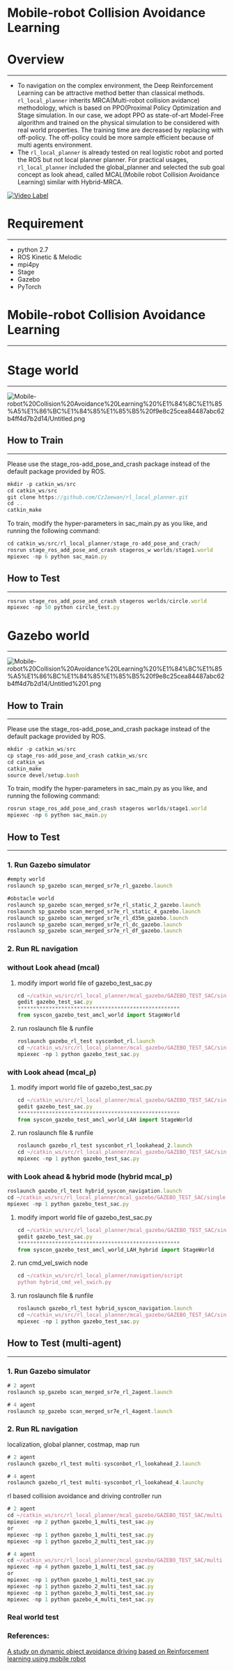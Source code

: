 # Mobile-robot Collision Avoidance Learning

# Overview

---

- To navigation on the complex environment, the Deep Reinforcement Learning can be attractive method better than classical methods. `rl_local_planner` inherits MRCA(Multi-robot collision avidance) methodology, which is based on  PPO(Proximal Policy Optimization and Stage simulation. In our case, we adopt PPO as state-of-art Model-Free algorithm and trained on the physical simulation to be considered with real world properties. The training time are decreased by replacing with off-policy. The off-policy could be more sample efficient because of multi agents environment.
- The `rl_local_planner` is already tested on real logistic robot and ported the ROS but not local planner planner. For practical usages, `rl_local_planner` included the global_planner and selected the sub goal concept as look ahead, called MCAL(Mobile robot Collision Avoidance Learning)  similar with Hybrid-MRCA.


[![Video Label](http://img.youtube.com/vi/ACG4TMenJDs/0.jpg)](https://www.youtube.com/watch?v=ACG4TMenJDs) 

# Requirement

---

- python 2.7
- ROS Kinetic & Melodic
- mpi4py
- Stage
- Gazebo
- PyTorch

# Mobile-robot Collision Avoidance Learning

---

# Stage world

---

![Mobile-robot%20Collision%20Avoidance%20Learning%20%E1%84%8C%E1%85%A5%E1%86%BC%E1%84%85%E1%85%B5%20f9e8c25cea84487abc62b4ff4d7b2d14/Untitled.png](./assets/stage.png)

## How to Train

---

Please use the stage_ros-add_pose_and_crash package instead of the default package provided by ROS.

```jsx
mkdir -p catkin_ws/src
cd catkin_ws/src
git clone https://github.com/CzJaewan/rl_local_planner.git
cd ..
catkin_make
```

To train, modify the hyper-parameters in sac_main.py as you like, and running the following command:

```jsx
cd catkin_ws/src/rl_local_planner/stage_ro-add_pose_and_crach/
rosrun stage_ros_add_pose_and_crash stageros_w worlds/stage1.world
mpiexec -np 6 python sac_main.py
```

## How to Test

---

```jsx
rosrun stage_ros_add_pose_and_crash stageros worlds/circle.world
mpiexec -np 50 python circle_test.py
```

# Gazebo world

---

![Mobile-robot%20Collision%20Avoidance%20Learning%20%E1%84%8C%E1%85%A5%E1%86%BC%E1%84%85%E1%85%B5%20f9e8c25cea84487abc62b4ff4d7b2d14/Untitled%201.png](./assets/gazebo.png)

## How to Train

---

Please use the stage_ros-add_pose_and_crash package instead of the default package provided by ROS.

```jsx
mkdir -p catkin_ws/src
cp stage_ros-add_pose_and_crash catkin_ws/src
cd catkin_ws
catkin_make
source devel/setup.bash
```

To train, modify the hyper-parameters in sac_main.py as you like, and running the following command:

```jsx
rosrun stage_ros_add_pose_and_crash stageros worlds/stage1.world
mpiexec -np 6 python sac_main.py
```

## How to Test

---

### 1. Run Gazebo simulator

```jsx
#empty world
roslaunch sp_gazebo scan_merged_sr7e_rl_gazebo.launch

#obstacle world
roslaunch sp_gazebo scan_merged_sr7e_rl_static_2_gazebo.launch
roslaunch sp_gazebo scan_merged_sr7e_rl_static_4_gazebo.launch
roslaunch sp_gazebo scan_merged_sr7e_rl_d35m_gazebo.launch
roslaunch sp_gazebo scan_merged_sr7e_rl_dc_gazebo.launch
roslaunch sp_gazebo scan_merged_sr7e_rl_df_gazebo.launch

```

### 2. Run RL navigation

### without Look ahead (mcal)

1. modify import world file of gazebo_test_sac.py 

    ```jsx
    cd ~/catkin_ws/src/rl_local_planner/mcal_gazebo/GAZEBO_TEST_SAC/single
    gedit gazebo_test_sac.py
    ****************************************************
    from syscon_gazebo_test_amcl_world import StageWorld
    ```

2. run roslaunch file & runfile 

    ```jsx
    roslaunch gazebo_rl_test sysconbot_rl.launch
    cd ~/catkin_ws/src/rl_local_planner/mcal_gazebo/GAZEBO_TEST_SAC/single
    mpiexec -np 1 python gazebo_test_sac.py
    ```

### with Look ahead (mcal_p)

1. modify import world file of gazebo_test_sac.py 

    ```jsx
    cd ~/catkin_ws/src/rl_local_planner/mcal_gazebo/GAZEBO_TEST_SAC/single
    gedit gazebo_test_sac.py
    ****************************************************
    from syscon_gazebo_test_amcl_world_LAH import StageWorld
    ```

2. run roslaunch file & runfile 

    ```jsx
    roslaunch gazebo_rl_test sysconbot_rl_lookahead_2.launch
    cd ~/catkin_ws/src/rl_local_planner/mcal_gazebo/GAZEBO_TEST_SAC/single
    mpiexec -np 1 python gazebo_test_sac.py
    ```

### with Look ahead & hybrid mode (hybrid mcal_p)

```jsx
roslaunch gazebo_rl_test hybrid_syscon_navigation.launch
cd ~/catkin_ws/src/rl_local_planner/mcal_gazebo/GAZEBO_TEST_SAC/single
mpiexec -np 1 python gazebo_test_sac.py
```

1. modify import world file of gazebo_test_sac.py 

    ```jsx
    cd ~/catkin_ws/src/rl_local_planner/mcal_gazebo/GAZEBO_TEST_SAC/single
    gedit gazebo_test_sac.py
    ****************************************************
    from syscon_gazebo_test_amcl_world_LAH_hybrid import StageWorld
    ```

2. run cmd_vel_swich node

    ```jsx
    cd ~/catkin_ws/src/rl_local_planner/navigation/script
    python hybrid_cmd_vel_swich.py
    ```

3. run roslaunch file & runfile 

    ```jsx
    roslaunch gazebo_rl_test hybrid_syscon_navigation.launch
    cd ~/catkin_ws/src/rl_local_planner/mcal_gazebo/GAZEBO_TEST_SAC/single
    mpiexec -np 1 python gazebo_test_sac.py
    ```

## How to Test (multi-agent)

---

### 1. Run Gazebo simulator

```jsx
# 2 agent
roslaunch sp_gazebo scan_merged_sr7e_rl_2agent.launch

# 4 agent
roslaunch sp_gazebo scan_merged_sr7e_rl_4agent.launch
```

### 2. Run RL navigation

localization, global planner, costmap, map run

```jsx
# 2 agent
roslaunch gazebo_rl_test multi-sysconbot_rl_lookahead_2.launch

# 4 agent
roslaunch gazebo_rl_test multi-sysconbot_rl_lookahead_4.launchy
```

rl based collision avoidance and driving controller run

```jsx
# 2 agent
cd ~/catkin_ws/src/rl_local_planner/mcal_gazebo/GAZEBO_TEST_SAC/multi
mpiexec -np 2 python gazebo_1_multi_test_sac.py
or
mpiexec -np 1 python gazebo_1_multi_test_sac.py
mpiexec -np 1 python gazebo_2_multi_test_sac.py

# 4 agent
cd ~/catkin_ws/src/rl_local_planner/mcal_gazebo/GAZEBO_TEST_SAC/multi
mpiexec -np 4 python gazebo_1_multi_test_sac.py
or
mpiexec -np 1 python gazebo_1_multi_test_sac.py
mpiexec -np 1 python gazebo_2_multi_test_sac.py
mpiexec -np 1 python gazebo_3_multi_test_sac.py
mpiexec -np 1 python gazebo_4_multi_test_sac.py
```

### Real world test

### References:

[A study on dynamic object avoidance driving based on Reinforcement learning using mobile robot](http://snut.dcollection.net/srch/srchDetail/200000372623?ajax=false&start=0&query=%28ins_code%3A211034%29+AND++%2B%28%28all%3A%EC%B5%9C%EC%9E%AC%EC%99%84%29%29&sortDir=desc&pageSize=10&searchKeyWord1=%EC%B5%9C%EC%9E%AC%EC%99%84&searchWhere1=all&searchTotalCount=0&navigationSize=10&searchText=%5B%EC%A0%84%EC%B2%B4%3A%3Cspan+class%3D%22point1%22%3E%EC%B5%9C%EC%9E%AC%EC%99%84%3C%2Fspan%3E%5D&pageNum=1&rows=10&itemTypeCode=all&insCode=211034&searthTotalPage=0&sortField=score)
